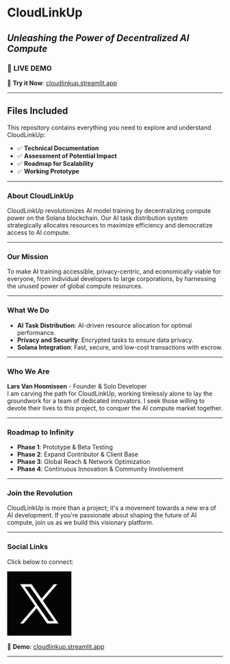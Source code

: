 # **CloudLinkUp**  
## *Unleashing the Power of Decentralized AI Compute*  

### 🚀 **LIVE DEMO**  
🔗 **Try it Now**: [cloudlinkup.streamlit.app](https://cloudlinkup.streamlit.app)  

---

## **Files Included**  
This repository contains everything you need to explore and understand CloudLinkUp:  
- ✅ **Technical Documentation**  
- ✅ **Assessment of Potential Impact**  
- ✅ **Roadmap for Scalability**  
- ✅ **Working Prototype**  

---

### **About CloudLinkUp**  
CloudLinkUp revolutionizes AI model training by decentralizing compute power on the Solana blockchain. Our AI task distribution system strategically allocates resources to maximize efficiency and democratize access to AI compute.

---

### **Our Mission**  
To make AI training accessible, privacy-centric, and economically viable for everyone, from individual developers to large corporations, by harnessing the unused power of global compute resources.

---

### **What We Do**  
- **AI Task Distribution**: AI-driven resource allocation for optimal performance.  
- **Privacy and Security**: Encrypted tasks to ensure data privacy.  
- **Solana Integration**: Fast, secure, and low-cost transactions with escrow.

---

### **Who We Are**  
**Lars Van Hoomissen** - Founder & Solo Developer  
I am carving the path for CloudLinkUp, working tirelessly alone to lay the groundwork for a team of dedicated innovators. I seek those willing to devote their lives to this project, to conquer the AI compute market together.

---

### **Roadmap to Infinity**  
- **Phase 1**: Prototype & Beta Testing  
- **Phase 2**: Expand Contributor & Client Base  
- **Phase 3**: Global Reach & Network Optimization  
- **Phase 4**: Continuous Innovation & Community Involvement  

---

### **Join the Revolution**  
CloudLinkUp is more than a project; it's a movement towards a new era of AI development. If you're passionate about shaping the future of AI compute, join us as we build this visionary platform.

---

### Social Links  
Click below to connect:  

[![X Profile](https://github.com/CloudLinkUp/hackathon-2025/blob/main/assets/X_profile_button_resized.png)](https://twitter.com/CloudLinkUp)  

🔗 **Demo**: [cloudlinkup.streamlit.app](https://cloudlinkup.streamlit.app)

---
